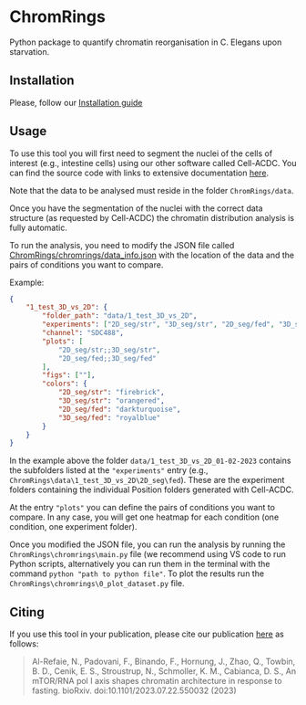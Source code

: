 # ChromRings
Python package to quantify chromatin reorganisation in C. Elegans upon starvation. 

## Installation

Please, follow our [Installation guide](https://github.com/ElpadoCan/ChromRings/blob/main/install.rst)

## Usage

To use this tool you will first need to segment the nuclei of the cells of interest (e.g., intestine cells) using our other software called Cell-ACDC. You can find the source code with links to extensive documentation [here](https://github.com/SchmollerLab/Cell_ACDC?tab=readme-ov-file#resources). 

Note that the data to be analysed must reside in the folder `ChromRings/data`.

Once you have the segmentation of the nuclei with the correct data structure (as requested by Cell-ACDC) the chromatin distribution analysis is fully automatic. 

To run the analysis, you need to modify the JSON file called [ChromRings/chromrings/data_info.json](https://github.com/ElpadoCan/ChromRings/blob/main/chromrings/data_info.json) with the location of the data and the pairs of conditions you want to compare. 

Example:

```json
{
    "1_test_3D_vs_2D": {
        "folder_path": "data/1_test_3D_vs_2D",
        "experiments": ["2D_seg/str", "3D_seg/str", "2D_seg/fed", "3D_seg/fed"],
        "channel": "SDC488",
        "plots": [
            "2D_seg/str;;3D_seg/str",
            "2D_seg/fed;;3D_seg/fed"
        ],
        "figs": [""], 
        "colors": {
            "2D_seg/str": "firebrick",
            "3D_seg/str": "orangered",
            "2D_seg/fed": "darkturquoise",
            "3D_seg/fed": "royalblue"
        }
    }
}
```

In the example above the folder `data/1_test_3D_vs_2D_01-02-2023` contains the subfolders listed at the `"experiments"` entry (e.g., `ChromRings\data\1_test_3D_vs_2D\2D_seg\fed`). These are the experiment folders containing the individual Position folders generated with Cell-ACDC. 

At the entry `"plots"` you can define the pairs of conditions you want to compare. In any case, you will get one heatmap for each condition (one condition, one experiment folder). 

Once you modified the JSON file, you can run the analysis by running the `ChromRings\chromrings\main.py` file (we recommend using VS code to run Python scripts, alternatively you can run them in the terminal with the command `python "path to python file"`. To plot the results run the `ChromRings\chromrings\0_plot_dataset.py` file. 

## Citing

If you use this tool in your publication, please cite our publication [here](https://www.biorxiv.org/content/10.1101/2023.07.22.550032v1) as follows:

> Al-Refaie, N., Padovani, F., Binando, F., Hornung, J., Zhao, Q., Towbin, B. D., Cenik, E. S., Stroustrup, N.,
Schmoller, K. M., Cabianca, D. S., An mTOR/RNA pol I axis shapes chromatin architecture in response to
fasting. bioRxiv. doi:10.1101/2023.07.22.550032 (2023)

